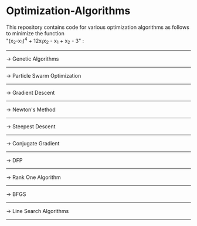 # Optimization-Algorithms       
This repository contains code for various optimization algorithms as follows to minimize the function <br> "(x<sub>2</sub>-x<sub>1</sub>)<sup>4</sup> + 12x<sub>1</sub>x<sub>2</sub> - x<sub>1</sub> + x<sub>2</sub> - 3" :
<hr>
-> Genetic Algorithms
<hr>
-> Particle Swarm Optimization
<hr>
-> Gradient Descent
<hr>
-> Newton's Method
<hr>
-> Steepest Descent 
<hr>
-> Conjugate Gradient
<hr>
-> DFP
<hr>
-> Rank One Algorithm
<hr>
-> BFGS
<hr>
-> Line Search Algorithms
<hr>

